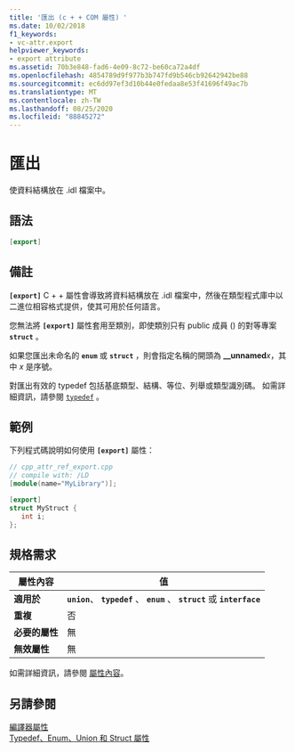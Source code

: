 ```yaml
---
title: '匯出 (c + + COM 屬性) '
ms.date: 10/02/2018
f1_keywords:
- vc-attr.export
helpviewer_keywords:
- export attribute
ms.assetid: 70b3e848-fad6-4e09-8c72-be60ca72a4df
ms.openlocfilehash: 4854789d9f977b3b747fd9b546cb92642942be88
ms.sourcegitcommit: ec6dd97ef3d10b44e0fedaa8e53f41696f49ac7b
ms.translationtype: MT
ms.contentlocale: zh-TW
ms.lasthandoff: 08/25/2020
ms.locfileid: "88845272"
---
```

# <a name="export"></a>匯出

使資料結構放在 .idl 檔案中。

## <a name="syntax"></a>語法

```cpp
[export]
```

## <a name="remarks"></a>備註

**`[export]`** C + + 屬性會導致將資料結構放在 .idl 檔案中，然後在類型程式庫中以二進位相容格式提供，使其可用於任何語言。

您無法將 **`[export]`** 屬性套用至類別，即使類別只有 public 成員 () 的對等專案 **`struct`** 。

如果您匯出未命名的 **`enum`** 或 **`struct`** ，則會指定名稱的開頭為 **__unnamed**<em>x</em>，其中 *x* 是序號。

對匯出有效的 typedef 包括基底類型、結構、等位、列舉或類型識別碼。  如需詳細資訊，請參閱 [`typedef`](/windows/win32/Midl/typedef) 。

## <a name="example"></a>範例

下列程式碼說明如何使用 **`[export]`** 屬性：

```cpp
// cpp_attr_ref_export.cpp
// compile with: /LD
[module(name="MyLibrary")];

[export]
struct MyStruct {
   int i;
};
```

## <a name="requirements"></a>規格需求

| 屬性內容 | 值 |
|-|-|
|**適用於**|**`union`**、 **`typedef`** 、 **`enum`** 、 **`struct`** 或 **`interface`**|
|**重複**|否|
|**必要的屬性**|無|
|**無效屬性**|無|

如需詳細資訊，請參閱 [屬性內容](cpp-attributes-com-net.md#contexts)。

## <a name="see-also"></a>另請參閱

[編譯器屬性](compiler-attributes.md)<br/>
[Typedef、Enum、Union 和 Struct 屬性](typedef-enum-union-and-struct-attributes.md)
